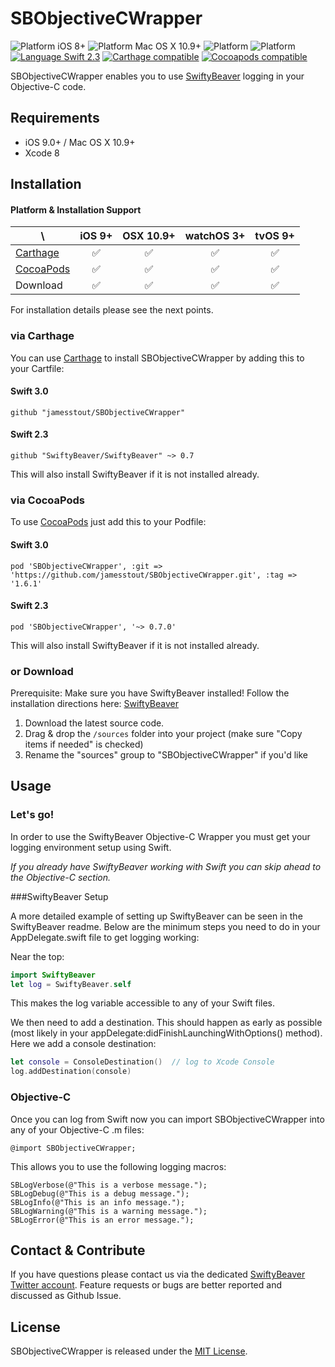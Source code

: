 # SBObjectiveCWrapper

![Platform iOS 8+](https://img.shields.io/badge/Platform-iOS%209%2B-blue.svg)
![Platform Mac OS X 10.9+](https://img.shields.io/badge/Platform-Mac%20OS%20X%2010.9%2B-blue.svg)
![Platform](https://img.shields.io/badge/Platform-tvOS%209%2B-blue.svg)
![Platform](https://img.shields.io/badge/Platform-watchOS%203%2B-blue.svg)
<br/>
[![Language Swift 2.3](https://img.shields.io/badge/Language-Swift%202-orange.svg)](https://developer.apple.com/swift)
[![Carthage compatible](https://img.shields.io/badge/Carthage-compatible-brightgreen.svg)](https://github.com/Carthage/Carthage)
[![Cocoapods compatible](https://img.shields.io/badge/pod-v1.6.1-blue.svg)]("https://github.com/jamesstout/SBObjectiveCWrapper)

SBObjectiveCWrapper enables you to use [SwiftyBeaver](https://github.com/SwiftyBeaver/SwiftyBeaver) logging in your Objective-C code.

## Requirements

- iOS 9.0+ / Mac OS X 10.9+
- Xcode 8

## Installation

#### Platform & Installation Support

\ | iOS 9+ | OSX 10.9+ | watchOS 3+ | tvOS 9+
------------- | ------------- | ------------- | ------------- | -------------
[Carthage](https://github.com/Carthage/Carthage) | <center>✅</center> | <center>✅</center> | <center>✅</center> | <center>✅</center>
[CocoaPods](https://cocoapods.org) | <center>✅</center> | <center>✅</center> | <center>✅</center> | <center>✅</center>
Download | <center>✅</center> | <center>✅</center> | <center>✅</center> | <center>✅</center>

For installation details please see the next points.

### via Carthage

You can use [Carthage](https://github.com/Carthage/Carthage) to install SBObjectiveCWrapper by adding this to your Cartfile:

#### Swift 3.0
```
github "jamesstout/SBObjectiveCWrapper"
```

#### Swift 2.3

```
github "SwiftyBeaver/SwiftyBeaver" ~> 0.7
```

This will also install SwiftyBeaver if it is not installed already.

### via CocoaPods

To use [CocoaPods](https://cocoapods.org) just add this to your Podfile:

#### Swift 3.0

```
pod 'SBObjectiveCWrapper', :git => 'https://github.com/jamesstout/SBObjectiveCWrapper.git', :tag => '1.6.1'
```

#### Swift 2.3

```
pod 'SBObjectiveCWrapper', '~> 0.7.0'
```

This will also install SwiftyBeaver if it is not installed already.

### or Download

Prerequisite: Make sure you have SwiftyBeaver installed! Follow the installation directions here: [SwiftyBeaver](https://github.com/SwiftyBeaver/SwiftyBeaver)

1. Download the latest source code.
2. Drag & drop the `/sources` folder into your project (make sure "Copy items if needed" is checked)
3. Rename the "sources" group to "SBObjectiveCWrapper" if you'd like

## Usage

### Let's go!

In order to use the SwiftyBeaver Objective-C Wrapper you must get your logging environment setup using Swift.

*If you already have SwiftyBeaver working with Swift you can skip ahead to the _Objective-C_ section.*

###SwiftyBeaver Setup

A more detailed example of setting up SwiftyBeaver can be seen in the SwiftyBeaver readme. Below are the minimum steps you need to do in your AppDelegate.swift file to get logging working:

Near the top:

```Swift
import SwiftyBeaver
let log = SwiftyBeaver.self
```

This makes the log variable accessible to any of your Swift files.

We then need to add a destination. This should happen as early as possible (most likely in your appDelegate:didFinishLaunchingWithOptions() method). Here we add a console destination:

```Swift
let console = ConsoleDestination()  // log to Xcode Console
log.addDestination(console)
```

### Objective-C

Once you can log from Swift now you can import SBObjectiveCWrapper into any of your Objective-C .m files:

`@import SBObjectiveCWrapper;`

This allows you to use the following logging macros:

```
SBLogVerbose(@"This is a verbose message.");
SBLogDebug(@"This is a debug message.");
SBLogInfo(@"This is an info message.");
SBLogWarning(@"This is a warning message.");
SBLogError(@"This is an error message.");
```

## Contact & Contribute
If you have questions please contact us via the dedicated [SwiftyBeaver Twitter account](https://twitter.com/SwiftyBeaver). Feature requests or bugs are better reported and discussed as Github Issue.

## License
SBObjectiveCWrapper is released under the [MIT License](https://github.com/SwiftyBeaver/SwiftyBeaver/blob/master/LICENSE).
